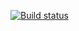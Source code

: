 [![Build status](https://ci.appveyor.com/api/projects/status/jjpfp3096rn232y5?svg=true)](https://ci.appveyor.com/project/ShaNS8D/rhj-6-1)
